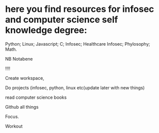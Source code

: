  # here you find resources for infosec and computer science self knowledge degree:
Python;
Linux;
Javascript;
C;
Infosec;
Healthcare Infosec;
Phylosophy;
Math.

NB Notabene

​!!!!

Create workspace,

Do projects (infosec, python, linux etc(update later with new things)

read computer science books

Github all things

Focus. 

Workout 
